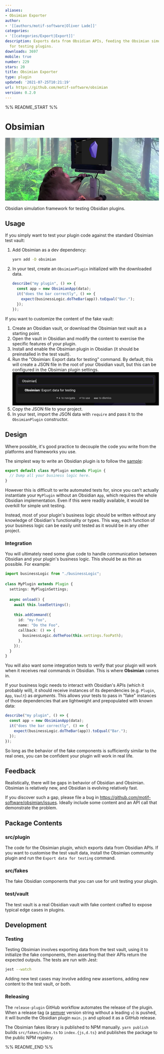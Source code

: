 ```yaml
---
aliases:
- Obsimian Exporter
author:
- '[[authors/motif-software|Oliver Lade]]'
categories:
- '[[categories/Export|Export]]'
description: Exports data from Obsidian APIs, feeding the Obsimian simulation framework
  for testing plugins.
downloads: 3697
mobile: true
number: 229
stars: 20
title: Obsimian Exporter
type: plugin
updated: '2021-07-25T10:21:19'
url: https://github.com/motif-software/obsimian
version: 0.2.0
---
```


%% README_START %%

# Obsimian

![Obsidian simian](https://raw.githubusercontent.com/motif-software/obsimian/HEAD/img/obsimian-banner.jpg)

Obsidian simulation framework for testing Obsidian plugins.

## Usage

If you simply want to test your plugin code against the standard Obsimian test vault:

1. Add Obsimian as a dev dependency:
   ```sh
   yarn add -D obsimian
   ```
1. In your test, create an `ObsimianPlugin` initialized with the downloaded data.
   ```ts
   describe("my plugin", () => {
     const app = new ObsimianApp(data);
     it("does the bar correctly", () => {
       expect(businessLogic.doTheBar(app)).toEqual("Bar.");
     });
   });
   ```

If you want to customize the content of the fake vault:

1. Create an Obsidian vault, or download the Obsimian test vault as a starting point.
1. Open the vault in Obsidian and modify the content to exercise the specific features of your plugin.
1. Install and enable the Obsimian plugin in Obsidian (it should be preinstalled in the test vault).
1. Run the "Obsimian: Export data for testing" command. By default, this will create a JSON file in the root of your Obsidian vault, but this can be configured in the Obsimian plugin settings.
   ![Export data command in Obsidian](https://raw.githubusercontent.com/motif-software/obsimian/HEAD/img/obsidian-command.png)
1. Copy the JSON file to your project.
1. In your test, import the JSON data with `require` and pass it to the `ObsimianPlugin` constructor.

## Design

Where possible, it's good practice to decouple the code you write from the platforms and frameworks you use.

The simplest way to write an Obsidian plugin is to follow the [sample](https://github.com/obsidianmd/obsidian-sample-plugin):

```ts
export default class MyPlugin extends Plugin {
  // Dump all your business logic here.
}
```

However this is difficult to write automated tests for, since you can't actually instantiate your `MyPlugin` without an Obsidian `App`, which requires the whole Obsidian implementation. Even if this were readily available, it would be overkill for simple unit testing.

Instead, most of your plugin's business logic should be written without any knowledge of Obsidian's functionality or types. This way, each function of your business logic can be easily unit tested as it would be in any other project.

### Integration

You will ultimately need some glue code to handle communication between Obsidian and your plugin's business logic. This should be as thin as possible. For example:

```ts
import businessLogic from "./businessLogic";

class MyPlugin extends Plugin {
  settings: MyPluginSettings;

  async onload() {
    await this.loadSettings();

    this.addCommand({
      id: "my-foo",
      name: "Do the Foo",
      callback: () => {
        businessLogic.doTheFoo(this.settings.fooPath);
      },
    });
  }
}
```

You will also want some integration tests to verify that your plugin will work when it receives real commands in Obsidian. This is where **Obsimian** comes in.

If your business logic needs to interact with Obsidian's APIs (which it probably will), it should receive instances of its dependencies (e.g. `Plugin`, `App`, `Vault`) as _arguments_. This allows your tests to pass in "fake" instances of those dependencies that are lightweight and prepopulated with known data:

```ts
describe("my plugin", () => {
  const app = new ObsimianApp(data);
  it("does the bar correctly", () => {
    expect(businessLogic.doTheBar(app)).toEqual("Bar.");
  });
});
```

So long as the behavior of the fake components is sufficiently similar to the real ones, you can be confident your plugin will work in real life.

## Feedback

Realistically, there will be gaps in behavior of Obsidian and Obsimian. Obsimian is relatively new, and Obsidian is evolving relatively fast.

If you discover such a gap, please file a bug in https://github.com/motif-software/obsimian/issues. Ideally include some content and an API call that demonstrate the problem.

## Package Contents

### src/plugin

The code for the Obsimian plugin, which exports data from Obsidian APIs. If you want to customise the test vault data, install the Obsimian community plugin and run the `Export data for testing` command.

### src/fakes

The fake Obsidian components that you can use for unit testing your plugin.

### test/vault

The test vault is a real Obsidian vault with fake content crafted to expose typical edge cases in plugins.

## Development

### Testing

Testing Obsimian involves exporting data from the test vault, using it to initialize the fake components, then asserting that their APIs return the expected outputs. The tests are run with Jest:

```sh
jest --watch
```

Adding new test cases may involve adding new assertions, adding new content to the test vault, or both.

### Releasing

The `release-plugin` GitHub workflow automates the release of the plugin. When a release tag (a [semver](https://semver.org/) version string without a leading `v`) is pushed, it will bundle the Obsidian plugin `main.js` and upload it as a GitHub release.

The Obsimian fakes library is published to NPM manually. `yarn publish` builds `src/fakes/index.ts` to `index.{js,d.ts}` and publishes the package to the public NPM registry.


%% README_END %%